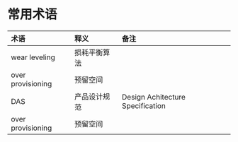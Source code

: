 # 常用术语

| 术语 | 释义 | 备注 |
| :- | :- | :- |
| wear leveling | 损耗平衡算法 | |
| over provisioning | 预留空间 | |
| DAS | 产品设计规范 | Design Achitecture Specification |
| over provisioning | 预留空间 | |
